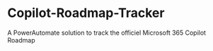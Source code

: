 # Copilot-Roadmap-Tracker
A PowerAutomate solution to track the officiel Microsoft 365 Copilot Roadmap
